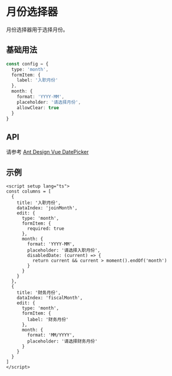 # 月份选择器

月份选择器用于选择月份。

## 基础用法

```ts
const config = {
  type: 'month',
  formItem: {
    label: '入职月份'
  },
  month: {
    format: 'YYYY-MM',
    placeholder: '请选择月份',
    allowClear: true
  }
}
```

## API

请参考 [Ant Design Vue DatePicker](https://www.antdv.com/components/date-picker-cn#api)

## 示例

```vue
<script setup lang="ts">
const columns = [
  {
    title: '入职月份',
    dataIndex: 'joinMonth',
    edit: {
      type: 'month',
      formItem: {
        required: true
      },
      month: {
        format: 'YYYY-MM',
        placeholder: '请选择入职月份',
        disabledDate: (current) => {
          return current && current > moment().endOf('month')
        }
      }
    }
  },
  {
    title: '财务月份',
    dataIndex: 'fiscalMonth',
    edit: {
      type: 'month',
      formItem: {
        label: '财务月份'
      },
      month: {
        format: 'MM/YYYY',
        placeholder: '请选择财务月份'
      }
    }
  }
]
</script>
```
